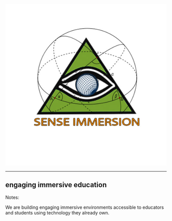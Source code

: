 <img src="imgs/SENSE-IMMERSION-LOGO-02-alt-colors.jpg">
<!-- .slide: style="background-color: white;" -->

------


<!-- .slide: data-background="imgs/kid-in-virtual-world.jpg" -->

## <!-- .element: style="text-transform: capitalize;" --> engaging immersive education

<!-- photo of child inside cell -->


Notes:

We are building engaging immersive environments accessible to educators and students using technology they already own.

